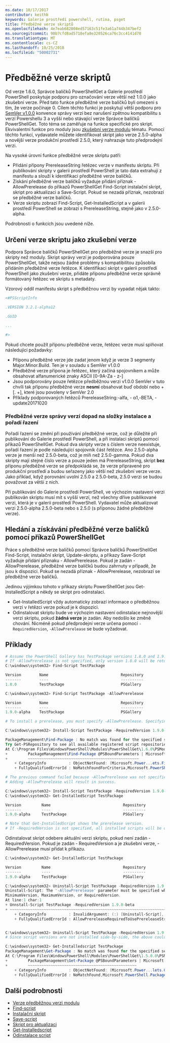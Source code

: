 ```yaml
---
ms.date: 10/17/2017
contributor: keithb
keywords: Galerie prostředí powershell, rutina, psget
title: Předběžné verze skriptů
ms.openlocfilehash: 4e7eab682008ed57163c51fe3a61a744b347bef2
ms.sourcegitcommit: 98b7cfd8ad5718efa8e320526ca76c3cc4141d78
ms.translationtype: MT
ms.contentlocale: cs-CZ
ms.lasthandoff: 10/25/2018
ms.locfileid: "50002731"
---
```

# <a name="prerelease-versions-of-scripts"></a>Předběžné verze skriptů

Od verze 1.6.0, Správce balíčků PowerShellGet a Galerie prostředí PowerShell poskytuje podporu pro označování verze větší než 1.0.0 jako zkušební verze. Před tato funkce předběžné verze balíčků byli omezeni s tím, že verze počínaje 0. Cílem těchto funkcí je poskytují větší podporu pro [SemVer v1.0.0](http://semver.org/spec/v1.0.0.html) konvence správy verzí bez narušení zpětnou kompatibilitu s verzí Powershellu 3 a vyšší nebo stávající verze Správce balíčků PowerShellGet. Toto téma se zaměřuje na funkce specifické pro skript. Ekvivalentní funkce pro moduly jsou [zkušební verze modulu](module-prerelease-support.md) tématu. Pomocí těchto funkcí, vydavatele můžete identifikovat skript jako verze 2.5.0-alpha a novější verze produkční prostředí 2.5.0, který nahrazuje tuto předprodejní verzi.

Na vysoké úrovni funkce předběžné verze skriptu patří:

- Přidání přípony PrereleaseString řetězec verze v manifestu skriptu. Při publikování skripty v galerii prostředí PowerShell je tato data extrahují z manifestu a slouží k identifikaci předběžné verze balíčků.
- Získání předběžné verze balíčků vyžaduje přidání příznak - AllowPrerelease do příkazů PowerShellGet Find-Script instalační skript, skript pro aktualizaci a Save-Script. Pokud se nezadá příznak, nezobrazí se předběžné verze balíčků.
- Verze skriptu zobrazí Find-Script, Get-InstalledScript a v galerii prostředí PowerShell se zobrazí s PrereleaseString, stejně jako v 2.5.0-alpha.

Podrobnosti o funkcích jsou uvedené níže.

## <a name="identifying-a-script-version-as-a-prerelease"></a>Určení verze skriptu jako zkušební verze

Podpora Správce balíčků PowerShellGet pro předběžné verze je snazší pro skripty než moduly. Skript správy verzí je podporována pouze PowerShellGet, takže nejsou žádné problémy s kompatibilitou způsobila přidáním předběžné verze řetězce. K identifikaci skript v galerii prostředí PowerShell jako zkušební verze, přidáte příponu předběžné verze správně formátovaný řetězec ve skriptu s metadaty.

Vzorový oddíl manifestu skript s předběžnou verzi by vypadat nějak takto:

```powershell
<#PSScriptInfo

.VERSION 3.2.1-alpha12

.GUID

...

#>
```

Pokud chcete použít příponu předběžné verze, řetězec verze musí splňovat následující požadavky:

- Příponu předběžné verze jde zadat jenom když je verze 3 segmenty Major.Minor.Build.
  Ten je v souladu s SemVer v1.0.0
- Předběžné verze přípona je řetězec, který začíná spojovníkem a může obsahovat alfanumerické znaky ASCII [0-9A-Za - z-]
- Jsou podporovány pouze řetězce předběžnou verzi v1.0.0 SemVer v tuto chvíli tak příponu předběžné verze **nesmí** obsahovat buď období nebo + [. +], které jsou povoleny v SemVer 2.0
- Příklady podporovaných řetězců PrereleaseString:-alfa, - α1,-BETA, - update20171020

### <a name="prerelease-versioning-impact-on-sort-order-and-installation-folders"></a>Předběžné verze správy verzí dopad na složky instalace a pořadí řazení

Pořadí řazení se změní při používání předběžné verze, což je důležité při publikování do Galerie prostředí PowerShell, a při instalaci skriptů pomocí příkazů PowerShellGet. Pokud dva skripty verze s číslem verze neexistuje, pořadí řazení je podle následující spojovník část řetězce. Ano 2.5.0-alpha verze je menší než 2.5.0-beta, což je míň než 2.5.0-gamma. Pokud dva skripty mají stejné číslo verze a pouze jeden má PrereleaseString, skript **bez** příponu předběžné verze se předpokládá se, že verze připravené pro produkční prostředí a budou seřazeny jako větší než zkušební verze verze. Jako příklad, když porovnání uvolní 2.5.0 a 2.5.0-beta, 2.5.0 verzi se budou považovat za větší z nich.

Při publikování do Galerie prostředí PowerShell, ve výchozím nastavení verzi publikován skriptu musí mít s vyšší verzí, než všechny dříve publikované verzi, která je v galerii prostředí PowerShell. Vydavatel může aktualizovat verzi 2.5.0-alpha 2.5.0-beta nebo s 2.5.0 (s příponou žádné předběžné verze).

## <a name="finding-and-acquiring-prerelease-packages-using-powershellget-commands"></a>Hledání a získávání předběžné verze balíčků pomocí příkazů PowerShellGet

Práce s předběžné verze balíčků pomocí Správce balíčků PowerShellGet Find-Script, instalační skript, Update-skriptu, a příkazy Save-Script vyžaduje přidání příznaku - AllowPrerelease. Pokud je zadán - AllowPrerelease, předběžné verze balíčků budou zahrnuty v případě, že jsou k dispozici. Pokud se nezadá příznak - AllowPrerelease, nezobrazí se předběžné verze balíčků.

Jedinou výjimkou tohoto v příkazy skriptu PowerShellGet jsou Get-InstalledScript a někdy se skript pro odinstalaci.

- Get-InstalledScript vždy automaticky zobrazí informace o předběžnou verzi v řetězci verze pokud je k dispozici.
- Odinstalovat skriptu bude ve výchozím nastavení odinstalace nejnovější verzi skriptu, pokud **žádná verze** je zadán. Aby nedošlo ke změně chování. Nicméně pokud předprodejní verze určena pomocí `-RequiredVersion`, `-AllowPrerelease` se bude vyžadovat.

## <a name="examples"></a>Příklady

```powershell
# Assume the PowerShell Gallery has TestPackage versions 1.8.0 and 1.9.0-alpha.
# If -AllowPrerelease is not specified, only version 1.8.0 will be returned.
C:\windows\system32> Find-Script TestPackage

Version        Name                                Repository           Description
-------        ----                                ----------           -----------
1.8.0          TestPackage                         PSGallery            Package used to validate changes to the PowerShe...

C:\windows\system32> Find-Script TestPackage -AllowPrerelease

Version        Name                                Repository           Description
-------        ----                                ----------           -----------
1.9.0-alpha    TestPackage                         PSGallery            Package used to validate changes to PowerShe...

# To install a prerelease, you must specify -AllowPrerelease. Specifying a prerelease version string is not sufficient.

C:\windows\system32> Install-Script TestPackage -RequiredVersion 1.9.0-alpha

PackageManagement\Find-Package : No match was found for the specified search criteria and script name 'TestPackage'.
Try Get-PSRepository to see all available registered script repositories.
At C:\Program Files\WindowsPowerShell\Modules\PowerShellGet\1.6.0\PSModule.psm1:1455 char:3
+         PackageManagement\Find-Package @PSBoundParameters | Microsoft ...
+         ~~~~~~~~~~~~~~~~~~~~~~~~~~~~~~~~~~~~~~~~~~~~~~~~~
    + CategoryInfo          : ObjectNotFound: (Microsoft.Power...ets.FindPackage:FindPackage)[Find-Package], Exception
    + FullyQualifiedErrorId : NoMatchFoundForCriteria,Microsoft.PowerShell.PackageManagement.Cmdlets.FindPackage

# The previous command failed because -AllowPrerelease was not specified.
# Adding -AllowPrerelease will result in success.

C:\windows\system32> Install-Script TestPackage -RequiredVersion 1.9.0-alpha -AllowPrerelease
C:\windows\system32> Get-InstalledScript TestPackage

Version         Name                                Repository           Description
-------         ----                                ----------           -----------
1.9.0-alpha     TestPackage                         PSGallery            Package used to validate changes to PowerShe...

# Note that Get-InstalledScript shows the prerelease version.
# If -RequiredVersion is not specified, all installed scripts will be displayed by Get-InstalledScript
```

Odinstalovat skript odebere aktuální verzi skriptu, pokud není zadán - RequiredVersion.
Pokud je zadán - RequiredVersion a je zkušební verze, - AllowPrerelease musí přidat k příkazu.

``` powershell
C:\windows\system32> Get-InstalledScript TestPackage

Version         Name                                Repository           Description
-------         ----                                ----------           -----------
1.9.0-alpha     TestPackage                         PSGallery            Package used to validate changes to PowerShe...

C:\windows\system32> Uninstall-Script TestPackage -RequiredVersion 1.9.0-alpha
Uninstall-Script: The '-AllowPrerelease' parameter must be specified when using the Prerelease string in
MinimumVersion, MaximumVersion, or RequiredVersion.
At line:1 char:1
+ Unnstall-Script TestPackage -RequiredVersion 1.9.0-beta
+ ~~~~~~~~~~~~~~~~~~~~~~~~~~~~~~~~~~~~~~~~~~~~~~~~~~~~~~~~~~~~~~~~~~~~~
    + CategoryInfo          : InvalidArgument: (:) [Uninstall-Script], ArgumentException
    + FullyQualifiedErrorId : AllowPrereleaseRequiredToUsePrereleaseStringInVersion,Uninnstall-script


C:\windows\system32> Uninstall-Script TestPackage -RequiredVersion 1.9.0-alpha -AllowPrerelease
# Since script versions are not installed side-by-side, the above could be simply "Uninstall-Script TestPackage"

C:\windows\system32> Get-Installedscript TestPackage
PackageManagement\Get-Package : No match was found for the specified search criteria and script names 'testpackage'.
At C:\Program Files\WindowsPowerShell\Modules\PowerShellGet\1.5.0.0\PSModule.psm1:4088 char:9
+         PackageManagement\Get-Package @PSBoundParameters | Microsoft. ...
+         ~~~~~~~~~~~~~~~~~~~~~~~~~~~~~~~~~~~~~~~~~~~~~~~~
    + CategoryInfo          : ObjectNotFound: (Microsoft.Power...lets.GetPackage:GetPackage) [Get-Package], Exception
    + FullyQualifiedErrorId : NoMatchFound,Microsoft.PowerShell.PackageManagement.Cmdlets.GetPackage
```

## <a name="more-details"></a>Další podrobnosti

- [Verze předběžnou verzi modulu](module-prerelease-support.md)
- [Find-script](/powershell/module/powershellget/find-script)
- [Instalační skript](/powershell/module/powershellget/install-script)
- [Save-script](/powershell/module/powershellget/save-script)
- [Skript pro aktualizaci](/powershell/module/powershellget/update-script)
- [Get-Installedscript](/powershell/module/powershellget/get-installedscript)
- [Odinstalace script](/powershell/module/powershellget/uninstall-script)

